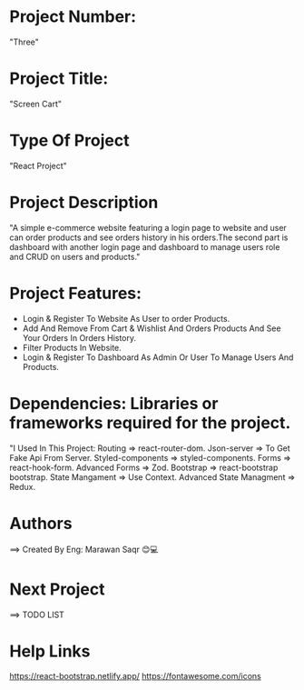 # Project Number:
"Three"

# Project Title:
"Screen Cart"

# Type Of Project
"React Project"

# Project Description
"A simple e-commerce website featuring a login page to website and user can order products and see orders history in his orders.The second part is dashboard with another login page and dashboard to manage users role and CRUD on users and products."

# Project Features:
- Login & Register To Website As User to order Products.
- Add And Remove From Cart & Wishlist And Orders Products And See Your Orders In Orders History.
- Filter Products In Website.
- Login & Register To Dashboard As Admin Or User To Manage Users And Products.

# Dependencies: Libraries or frameworks required for the project.
"I Used In This Project:
Routing => react-router-dom.
Json-server => To Get Fake Api From Server.
Styled-components => styled-components.
Forms => react-hook-form.
Advanced Forms => Zod.
Bootstrap => react-bootstrap bootstrap.
State Mangament => Use Context.
Advanced State Managment => Redux.

# Authors
==> Created By Eng: Marawan Saqr 😊💻

# Next Project
==> TODO LIST

# Help Links
https://react-bootstrap.netlify.app/
https://fontawesome.com/icons